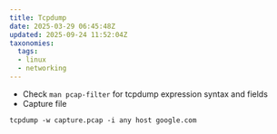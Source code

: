 ```yaml
---
title: Tcpdump
date: 2025-03-29 06:45:48Z
updated: 2025-09-24 11:52:04Z
taxonomies:
  tags:
  - linux
  - networking
---
```



- Check `man pcap-filter` for tcpdump expression syntax and fields
- Capture file
```
tcpdump -w capture.pcap -i any host google.com
```
